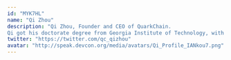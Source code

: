```yaml
---
id: "MYK7HL"
name: "Qi Zhou"
description: "Qi Zhou, Founder and CEO of QuarkChain.
Qi got his doctorate degree from Georgia Institute of Technology, with nearly 10 papers published. When in graduate school, he developed one software and won a prize from Microsoft, awarded by Bill Gates in person. Qi previously worked as a senior engineer at Google and Facebook headquarters in the United States and has ten years of working experience in the field of distributed systems."
twitter: "https://twitter.com/qc_qizhou"
avatar: "http://speak.devcon.org/media/avatars/Qi_Profile_IANkou7.png"
---
```

